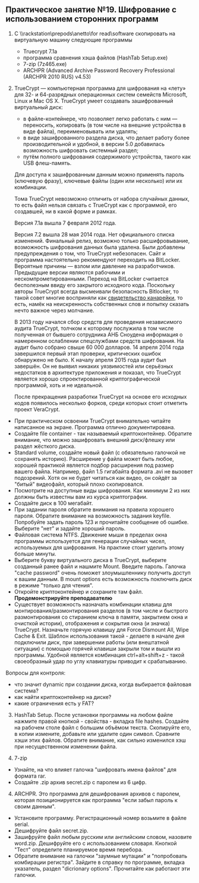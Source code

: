 ## Практическое занятие №19. Шифрование с использованием сторонних программ

1. С \\\\rackstation\\prepods\\anetto\\for read\\software скопировать на виртуальную машину следующие программы
    * Truecrypt 7.1a
    * программа сравнения хэша файлов (HashTab Setup.exe)
    * 7-zip (7z465.exe)
    * ARCHPR (Advanced Archive Password Recovery Professional (ARCHPR 2010 RUS) v4.53)

2. TrueCrypt — компьютерная программа для шифрования на «лету» для 32- и 64-разрядных операционных систем семейств Microsoft, Linux и Mac OS X. TrueCrypt умеет создавать зашифрованный виртуальный диск:
    * в файле-контейнере, что позволяет легко работать с ним — переносить, копировать (в том числе на внешние устройства в виде файла), переименовывать или удалять;
    * в виде зашифрованного раздела диска, что делает работу более производительной и удобной, в версии 5.0 добавилась возможность шифровать системный раздел;
    * путём полного шифрования содержимого устройства, такого как USB флеш-память.

    Для доступа к зашифрованным данным можно применять пароль (ключевую фразу), ключевые файлы (один или несколько) или их комбинации.
    
    Тома TrueCrypt невозможно отличить от набора случайных данных, то есть файл нельзя связать с TrueCrypt как с программой, его создавшей, ни в какой форме и рамках.
    
    Версия 7.1а вышла 7 февраля 2012 года.
    
    Версия 7.2 вышла 28 мая 2014 года. Нет официального списка изменений. Финальный релиз, возможно только расшифровывание, возможность шифрования данных была удалена. Были добавлены предупреждения о том, что TrueCrypt небезопасен. Сайт и программа настоятельно рекомендуют переходить на BitLocker. Вероятные причины — взлом или давление на разработчиков. Предыдущие версии являются рабочими и нескомпрометированными. Переход на BitLocker считается бесполезным ввиду его закрытого исходного кода. Поскольку авторы TrueCrypt всегда высмеивали безопасность Bitlocker, то такой совет многие восприняли как [свидетельство канарейки](http://gitlabnto/anetto/wiki/wikis/%D1%81%D0%B2%D0%B8%D0%B4%D0%B5%D1%82%D0%B5%D0%BB%D1%8C%D1%81%D1%82%D0%B2%D0%BE-%D0%BA%D0%B0%D0%BD%D0%B0%D1%80%D0%B5%D0%B9%D0%BA%D0%B8), то есть, намёк на неискренность собственных слов и попытку сказать нечто важное через молчание.
    
    В 2013 году начался сбор средств для проведения независимого аудита TrueCrypt, толчком к которому послужила в том числе полученная от бывшего сотрудника АНБ Сноудена информация о намеренном ослаблении спецслужбами средств шифрования. На аудит было собрано свыше 60 000 долларов. 14 апреля 2014 года завершился первый этап проверки, критических ошибок обнаружено не было. К началу апреля 2015 года аудит был завершён. Он не выявил никаких уязвимостей или серьёзных недостатков в архитектуре приложения и показал, что TrueCrypt является хорошо спроектированной криптографической программой, хоть и не идеальной.
    
    После прекращения разработки TrueCrypt на основе его исходных кодов появилось несколько форков, среди которых стоит отметить проект VeraCrypt.
    
* При практическом освоении TrueCrypt внимательно читайте написанное на экране. Программа отлично документирована.
* Создайте file container - так называемый криптоконтейнер. Обратите внимание, что можно зашифровать внешний диск/флешку или раздел жёсткого диска.
* Standard volume, создайте новый файл (с обязательно галочкой не сохранять историю). Расширение у файла может быть любое, хорошей практикой является подбор расширения под размер вашего файла. Например, файл 1.5 гигабайта формата .avi не вызовет подозрений. Хотя он не будет читаться как видео, он сойдёт за "битый" видеофайл, который плохо скопировался.
* Посмотрите на доступные виды шифрования. Как минимум 2 из них должны быть известны вам из курса криптографии.
* Создайте диск в 100 мегабайт.
* При задании пароля обратите внимания на правила хорошего пароля. Обратите внимание на возможность задания keyfile. Попробуйте задать пароль 123 и прочитайте сообщение об ошибке. Выберите "нет" и задайте хороший пароль.
* Файловая система NTFS. Движение мыши в пределах окна программы используется для генерации случайных чисел, используемых для шифрования. На практике стоит уделить этому больше минуты.
* Выберите букву виртуального диска в TrueCrypt, выберите созданный ранее файл и нашмите Mount. Введите пароль. Галочка "cache password" очень поможет злоумышленнику получить доступ к вашим данным. В mount options есть возможность поключить диск в режиме "только для чтения".
* Откройте криптоконтейнер и сохраните там файл. **Продемонстрируйте преподавателю**
* Существует возможность назначать комбинации клавиш для монтирования/размонтирования разделов (в том числе и быстрого размонтирования со стиранием ключа в памяти, закрытием окна и очисткой истории), отображения и сокрытия окна (и значка) TrueCrypt. Назначьте горячую клавишу для Force Dismount All, Wipe Cache & Exit. Шаблон использования такой - делаете в начале дня подключили диск, при завершении работы (или внештатной ситуации) с помощью горячей клавиши закрыли том и вышли из программы. Удобной является комбинация ctrl+alt+shift+z - такой своеобразный удар по углу клавиатуры приводит к срабатыванию.


Вопросы для контроля:
* что значит dynamic при создании диска, когда выбирается файловая система?
* как найти криптоконтейнер на диске?
* какие ограничения есть у FAT?

3. HashTab Setup. После установки программы на любом файле нажмите правой кнопкой - свойства - вкладка file hashes. Создайте на рабочем столе файл с большим объёмом текста. Скопируйте его, в копии измените, добавьте или удалите один символ. Сравните хэши этих файлов. Обратите внимание, как сильно изменился хэш при несущественном изменении файла.

5. 7-zip
* Узнайте, на что влияет галочка "шифровать имена файлов" для формата rar.
* Создайте .zip архив secret.zip с паролем из 6 цифр.

4. ARCHPR. Это программа для дешифрования архивов с паролем, которая позиционируется как программа "если забыл пароль к своим данным".
* Установите программу. Регистрационный номер возьмите в файле serial.
* Дешифруйте файл secret.zip.
* Зашифруйте файл любым русским или английским словом, назовите word.zip. Дешифруйте его с использованием словаря. Кнопкой "Тест" определите планируемое время перебора.
* Обратите внимание на галочки "заумные мутации" и "попробовать комбирации регистра". Зайдите в справку по программе, вкладка указатель, раздел "dicrionary options". Прочитайте как работают эти галочки.